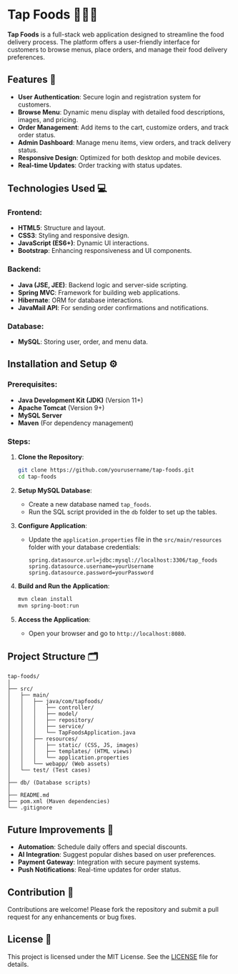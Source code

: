 
# Tap Foods 🍔🍕🍱

**Tap Foods** is a full-stack web application designed to streamline the food delivery process. The platform offers a user-friendly interface for customers to browse menus, place orders, and manage their food delivery preferences.

## Features 🚀

- **User Authentication**: Secure login and registration system for customers.
- **Browse Menu**: Dynamic menu display with detailed food descriptions, images, and pricing.
- **Order Management**: Add items to the cart, customize orders, and track order status.
- **Admin Dashboard**: Manage menu items, view orders, and track delivery status.
- **Responsive Design**: Optimized for both desktop and mobile devices.
- **Real-time Updates**: Order tracking with status updates.

## Technologies Used 💻

### Frontend:
- **HTML5**: Structure and layout.
- **CSS3**: Styling and responsive design.
- **JavaScript (ES6+)**: Dynamic UI interactions.
- **Bootstrap**: Enhancing responsiveness and UI components.

### Backend:
- **Java (JSE, JEE)**: Backend logic and server-side scripting.
- **Spring MVC**: Framework for building web applications.
- **Hibernate**: ORM for database interactions.
- **JavaMail API**: For sending order confirmations and notifications.

### Database:
- **MySQL**: Storing user, order, and menu data.

## Installation and Setup ⚙️

### Prerequisites:
- **Java Development Kit (JDK)** (Version 11+)
- **Apache Tomcat** (Version 9+)
- **MySQL Server**
- **Maven** (For dependency management)

### Steps:

1. **Clone the Repository**:
   ```bash
   git clone https://github.com/yourusername/tap-foods.git
   cd tap-foods
   ```

2. **Setup MySQL Database**:
   - Create a new database named `tap_foods`.
   - Run the SQL script provided in the `db` folder to set up the tables.

3. **Configure Application**:
   - Update the `application.properties` file in the `src/main/resources` folder with your database credentials:
     ```properties
     spring.datasource.url=jdbc:mysql://localhost:3306/tap_foods
     spring.datasource.username=yourUsername
     spring.datasource.password=yourPassword
     ```

4. **Build and Run the Application**:
   ```bash
   mvn clean install
   mvn spring-boot:run
   ```

5. **Access the Application**:
   - Open your browser and go to `http://localhost:8080`.

## Project Structure 🗂️

```
tap-foods/
│
├── src/
│   ├── main/
│   │   ├── java/com/tapfoods/
│   │   │   ├── controller/
│   │   │   ├── model/
│   │   │   ├── repository/
│   │   │   ├── service/
│   │   │   └── TapFoodsApplication.java
│   │   ├── resources/
│   │   │   ├── static/ (CSS, JS, images)
│   │   │   ├── templates/ (HTML views)
│   │   │   └── application.properties
│   │   └── webapp/ (Web assets)
│   └── test/ (Test cases)
│
├── db/ (Database scripts)
│
├── README.md
├── pom.xml (Maven dependencies)
└── .gitignore
```

## Future Improvements 🌟

- **Automation**: Schedule daily offers and special discounts.
- **AI Integration**: Suggest popular dishes based on user preferences.
- **Payment Gateway**: Integration with secure payment systems.
- **Push Notifications**: Real-time updates for order status.

## Contribution 🤝

Contributions are welcome! Please fork the repository and submit a pull request for any enhancements or bug fixes.

## License 📜

This project is licensed under the MIT License. See the [LICENSE](LICENSE) file for details.

